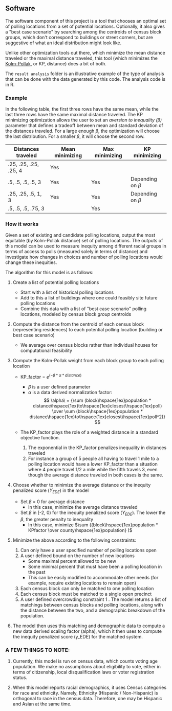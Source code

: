 ## Software

The software component of this project is a tool that chooses an optimal set of polling locations from a set of potential locations. Optionally, it also gives a "best case scenario" by searching among the centroids of census block groups, which don't correspond to buildings or street corners, but are suggestive of what an ideal distribution might look like.

Unlike other optimization tools out there, which minimize the mean distance traveled or the maximal distance traveled, this tool (which minimizes the [Kolm-Pollak](references.md), or KP, distance) does a bit of both.

The ```result analysis``` folder is an illustrative example of the type of analysis that can be done with the data generated by this code. The analysis code is in R.


### Example
In the following table, the first three rows have the same mean, while the last three rows have the same maximal distance traveled. The KP minimizing optimization allows the user to set an *aversion to inequality ($\beta$)* parameter that defines a tradeoff between mean and standard deviation of the distances traveled. For a large enough $\beta$, the optimization will choose the last distribution. For a smaller $\beta$, it will choose the second row.

| Distances traveled  | Mean minimizing | Max minimizing | KP minimizing|
| ----- | ------ | ----- | ------ |
|.25, .25, .25, .25, 4 | Yes | | |
| .5, .5, .5, .5, 3| Yes | Yes | Depending on $\beta$ |
| .25, .25, .5, 1, 3 | Yes | Yes | Depending on $\beta$ |
| .5, .5, .5, .75, 3 |  | Yes |  |

### How it works
Given a set of existing and candidate polling locations, output the most equitable (by Kolm-Pollak distance) set of polling locations. The outputs of this model can be used to measure inequity among different racial groups in terms of access to polls (measured solely in terms of distance) and investigate how changes in choices and number of polling locations would change these inequities.

The algorithm for this model is as follows:
1. Create a list of potential polling locations
    
    - Start with a list of historical polling locations
    - Add to this a list of  buildings where one could feasibly site future polling locations
    - Combine this data with a list of "best case scenario" polling locations, modeled by census block *group* centroids

1. Compute the distance from the centroid of each census block (representing residences) to each potential polling location (building or best case scenario)
    - We average over census blocks rather than individual houses for computational feasibility

1. Compute the Kolm-Pollak weight from each block group to each polling location
    - KP_factor  = $e^{(- \beta * \alpha * distance)}$
        - $\beta$ is a user defined parameter
        - $\alpha$ is a data derived normalization factor:
        $$
            \alpha\ = 
            {\sum (block\hspace{1ex}population * distance\hspace{1ex}to\hspace{1ex}closest\hspace{1ex}poll) 
            \over
            \sum (block\hspace{1ex}population * distance\hspace{1ex}to\hspace{1ex}closest\hspace{1ex}poll^2)}
        $$

    - The KP_factor plays the role of a weighted distance in a standard objective function.
        1. The exponential in the KP_factor penalizes inequality in distances traveled
        1. For instance a group of 5 people all having to travel 1 mile to a polling location would have a lower KP_factor than a situation where 4 people travel 1/2 a mile while the fifth travels 3, even though the average distance traveled in both cases is the same.

1. Choose whether to minimize the average distance or the inequity penalized score ($Y_{EDE}$) in the model
    - Set $\beta$ = 0 for average distance
        - In this case, minimize the average distance traveled
    - Set $\beta$ in [-2, 0) for the inequity penalized score ($Y_{EDE}$). The lower the $\beta$, the greater penalty to inequality
        - In this case, minimize $\sum ({block\hspace{1ex}population * KPfactor \over county\hspace{1ex}population} )$

1. Minimize the above according to the following constraints:
    1. Can only have a user specified number of polling locations open
    1. A user defined bound on the number of new locations
        - Some maximal percent allowed to be new
        - Some minimal percent that must have been a polling location in the past
        - This can be easily modified to accommodate other needs (for example, require existing locations to remain open)
    1. Each census block can only be matched to one polling location
    1. Each census block must be matched to a single open precinct
    1. A user defined overcrowding constraint
1
. The model returns a list of matchings between census blocks and polling locations, along with the distance between the two, and a demographic breakdown of the population.

1. The model then uses this matching and demographic data to compute a new data derived scaling factor (alpha), which it then uses to compute the inequity penalized score (y_EDE) for the matched system.

### A FEW THINGS TO NOTE:
1. Currently, this model is run on census data, which counts voting age population. We make no assumptions about eligibility to vote, either in terms of citizenship, local disqualification laws or voter registration status.

1. When this model reports racial demographics, it uses Census categories for race and ethnicity. Namely, Ethnicity (Hispanic / Non-Hispanic) is orthogonal to race in the census data. Therefore, one may be Hispanic and Asian at the same time.

